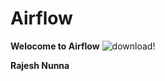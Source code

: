 # Airflow
**Welocome to Airflow**
![download](https://user-images.githubusercontent.com/59449053/139432199-a95d38c9-bce3-450e-9286-7806299aab72.png)!

**Rajesh Nunna**
